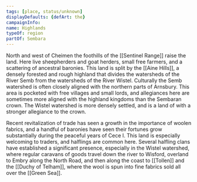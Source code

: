 ```yaml
---
tags: [place, status/unknown]
displayDefaults: {defArt: the}
campaignInfo:
name: Highlands
typeOf: region
partOf: Sembara
---
```


North and west of Cheimen the foothills of the [[Sentinel Range]] raise the land. Here live sheepherders and goat herders, small free farmers, and a scattering of ancestral baronies. This land is split by the [[Aine Hills]], a densely forested and rough highland that divides the watersheds of the River Semb from the watersheds of the River Wistel. Culturally the Semb watershed is often closely aligned with the northern parts of Arnsbury. This area is pocketed with free villages and small lords, and allegiances here are sometimes more aligned with the highland kingdoms than the Sembaran crown. The Wistel watershed is more densely settled, and is a land of with a stronger allegiance to the crown.  

Recent revitalization of trade has seen a growth in the importance of woolen fabrics, and a handful of baronies have seen their fortunes grow substantially during the peaceful years of Cece I. This land is especially welcoming to traders, and halflings are common here. Several halfling clans have established a significant presence, especially in the Wistel watershed, where regular caravans of goods travel down the river to Wisford, overland to Embry along the North Road, and then along the coast to [[Tollen]] and the [[Duchy of Telham]], where the wool is spun into fine fabrics sold all over the [[Green Sea]].
